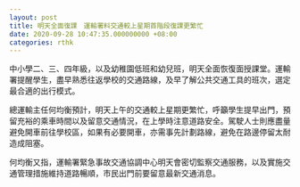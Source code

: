 ```yaml
---
layout: post
title: 明天全面復課　運輸署料交通較上星期首階段復課更繁忙
date: 2020-09-28 10:47:35.000000000 +08:00
categories: rthk
---
```


中小學二、三、四年級，以及幼稚園低班和幼兒班，明天全面恢復面授課堂。運輸署提醒學生，盡早熟悉往返學校的交通路線，及早了解公共交通工具的班次，選定最合適的出行模式。

總運輸主任何均衡預計，明天上午的交通較上星期更繁忙，呼籲學生提早出門，預留充裕的乘車時間以及留意交通情況，在上學時注意道路安全。駕駛人士則應盡量避免開車前往學校區，如果有必要開車，亦需事先計劃路線，避免在路邊停留太耐造成阻塞。

何均衡又指，運輸署緊急事故交通協調中心明天會密切監察交通服務，以及實施交通管理措施維持道路暢順，市民出門前要留意最新交通消息。
